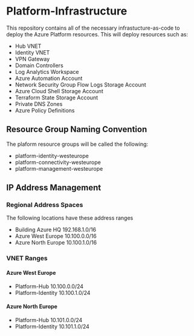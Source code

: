# Platform-Infrastructure
This repository contains all of the necessary infrastucture-as-code to deploy the Azure Platform resources. This will deploy resources such as:
- Hub VNET
- Identity VNET
- VPN Gateway
- Domain Controllers
- Log Analytics Workspace
- Azure Automation Account
- Network Security Group Flow Logs Storage Account
- Azure Cloud Shell Storage Account
- Terraform State Storage Account
- Private DNS Zones
- Azure Policy Definitions

## Resource Group Naming Convention
The plaform resource groups will be called the following:

- platform-identity-westeurope
- platform-connectivity-westeurope
- platform-management-westeurope

## IP Address Management
### Regional Address Spaces
The following locations have these address ranges
- Building Azure HQ 192.168.1.0/16
- Azure West Europe 10.100.0.0/16
- Azure North Europe 10.100.1.0/16
### VNET Ranges
#### Azure West Europe
- Platform-Hub 10.100.0.0/24
- Platform-Identity 10.100.1.0/24

#### Azure North Europe
- Platform-Hub 10.101.0.0/24
- Platform-Identity 10.101.1.0/24
